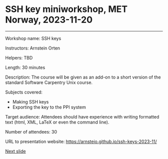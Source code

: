 # SSH key miniworkshop, MET Norway, 2023-11-20
---
Workshop name: SSH keys

Instructors: Arnstein Orten

Helpers: TBD

Length: 30 minutes

Description: 
The course will be given as an add-on to a short version of the standard Software Carpentry Unix course.

Subjects covered:
- Making SSH keys
- Exporting the key to the PPI system

Target audience: 
Attendees should have experience with writing formatted text (html, XML, LaTeX or even the command line). 

Number of attendees: 30

URL to presentation website: <https://arnsteio.github.io/ssh-keys-2023-11/>

[Next slide](01-intro.md)
